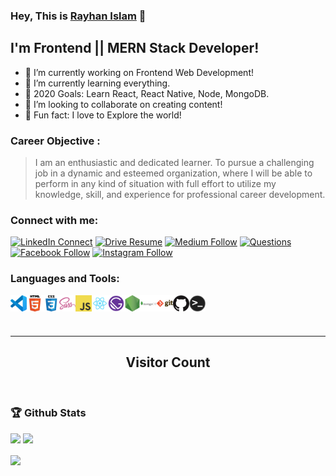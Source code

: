 ### Hey, This is [Rayhan Islam][website] 👋

## I'm Frontend || MERN Stack Developer!

- 🔭 I’m currently working on Frontend Web Development!
- 🌱 I’m currently learning everything.
- 🥅 2020 Goals: Learn React, React Native, Node, MongoDB.
- 👯 I’m looking to collaborate on creating content!
- 🚀 Fun fact: I love to Explore the world!

### Career Objective :

> I am an enthusiastic and dedicated learner. To pursue a challenging job in a dynamic and esteemed
organization, where I will be able to perform in any kind of situation with full effort to utilize my
knowledge, skill, and experience for professional career development.

### Connect with me:

[![LinkedIn Connect](https://img.shields.io/badge/%20-Connect-black?color=14171A&labelColor=212121&logo=linkedin&logoColor=ffffff)][linkedin]
[![Drive Resume](https://img.shields.io/badge/Resume-14171A?style=flat&logo=R&labelColor=212121)][resume]
[![Medium Follow](https://img.shields.io/badge/%20-Follow-black?color=14171A&labelColor=1976d2&logo=medium&logoColor=ffffff)](https://medium.com/@raihanislamshagor2) 
[![Questions](https://img.shields.io/badge/%20-Questions-black?color=14171A&labelColor=fff&logo=stackoverflow&logoColor=0c0d0e26)](https://stackoverflow.com/users/edit/13958792)
[![Facebook Follow](https://img.shields.io/badge/%20-Follow-black?color=14171A&labelColor=1976d2&logo=facebook&logoColor=ffffff)][facebook]
[![Instagram Follow](https://img.shields.io/badge/%20-Follow-black?color=14171A&labelColor=fff&logo=instagram&logoColor=9E32AD)][instagram]

### Languages and Tools:

[<img align="left" alt="Visual Studio Code" width="26px" src="https://raw.githubusercontent.com/github/explore/80688e429a7d4ef2fca1e82350fe8e3517d3494d/topics/visual-studio-code/visual-studio-code.png" />][github]
[<img align="left" alt="HTML5" width="26px" src="https://raw.githubusercontent.com/github/explore/80688e429a7d4ef2fca1e82350fe8e3517d3494d/topics/html/html.png" />][github]
[<img align="left" alt="CSS3" width="26px" src="https://raw.githubusercontent.com/github/explore/80688e429a7d4ef2fca1e82350fe8e3517d3494d/topics/css/css.png" />][github]
[<img align="left" alt="Sass" width="26px" src="https://raw.githubusercontent.com/github/explore/80688e429a7d4ef2fca1e82350fe8e3517d3494d/topics/sass/sass.png" />][github]
[<img align="left" alt="JavaScript" width="26px" src="https://raw.githubusercontent.com/github/explore/80688e429a7d4ef2fca1e82350fe8e3517d3494d/topics/javascript/javascript.png" />][github]
[<img align="left" alt="React" width="26px" src="https://raw.githubusercontent.com/github/explore/80688e429a7d4ef2fca1e82350fe8e3517d3494d/topics/react/react.png" />][github]
[<img align="left" alt="Gatsby" width="26px" src="https://raw.githubusercontent.com/github/explore/e94815998e4e0713912fed477a1f346ec04c3da2/topics/gatsby/gatsby.png" />][github]
[<img align="left" alt="Node.js" width="26px" src="https://raw.githubusercontent.com/github/explore/80688e429a7d4ef2fca1e82350fe8e3517d3494d/topics/nodejs/nodejs.png" />][github]
[<img align="left" alt="MongoDB" width="26px" src="https://raw.githubusercontent.com/github/explore/80688e429a7d4ef2fca1e82350fe8e3517d3494d/topics/mongodb/mongodb.png" />][github]
[<img align="left" alt="Git" width="26px" src="https://raw.githubusercontent.com/github/explore/80688e429a7d4ef2fca1e82350fe8e3517d3494d/topics/git/git.png" />][github]
[<img align="left" alt="GitHub" width="26px" src="https://raw.githubusercontent.com/github/explore/78df643247d429f6cc873026c0622819ad797942/topics/github/github.png" />][github]
[<img align="left" alt="Terminal" width="26px" src="https://raw.githubusercontent.com/github/explore/80688e429a7d4ef2fca1e82350fe8e3517d3494d/topics/terminal/terminal.png" />][github]

<br/>
<br/>
<br/>

 ---
<h2 align="center">Visitor Count</h2>
<p align="center">
  <img align="center" alt="" width="40%" src="https://profile-counter.glitch.me/Rayhan0Islam0Shagor/count.svg" />
</p>

### 🏆 Github Stats
<p align="left">
 
  <img  src="https://github-readme-stats.vercel.app/api?username=Rayhan0Islam0Shagor&show_icons=true&include_all_commits=true&theme=cobalt&hide_border=true%22" width="400" >
  <img  src="https://github-readme-streak-stats.herokuapp.com/?user=Rayhan0Islam0Shagor&theme=vue-dark&hide_border=true" width="400" >
</p>

<img align="center" src="https://github-readme-stats.vercel.app/api/top-langs/?username=Rayhan0Islam0Shagor&card_width=400&&layout=compact&theme=cobalt&hide_border=true" width="400" />



<!-- [![Top Langs card](https://github-readme-stats.vercel.app/api/top-langs/?username=Rayhan0Islam0Shagor&card_width=800)](https://github.com/Rayhan0Islam0Shagor/Rayhan0Islam0Shagor) -->



<!-- <img align="center" width="550px" src="https://github-readme-streak-stats.herokuapp.com/?user=Rayhan0Islam0Shagor" alt="" />

<img width="550px" alt="Rayhan Islam's Github Stats"  src="https://github-readme-stats.vercel.app/api?username=Rayhan0Islam0Shagor&show_icons=true&hide_border=true&theme=prussian"/> -->


[website]: https://rayhan.thetechdevs.com/
[instagram]: https://www.instagram.com/is_rayhan_sh/
[linkedin]: https://www.linkedin.com/in/rayhan-islam-shagor-3236a61b1/
[github]: https://github.com/Rayhan0Islam0Shagor
[facebook]: https://www.facebook.com/Rayhan19980/
[resume]: https://drive.google.com/file/d/1RuETUn8Qsw8fgciCOUljfAVg6L-QrSSh/view?usp=sharing
